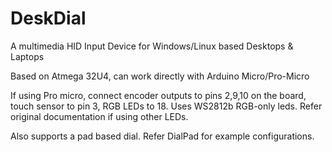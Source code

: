 # DeskDial
A multimedia HID Input Device for Windows/Linux based Desktops &amp; Laptops

Based on Atmega 32U4, can work directly with Arduino Micro/Pro-Micro

If using Pro micro, connect encoder outputs to pins 2,9,10 on the board, touch sensor to pin 3, RGB LEDs to 18.
Uses WS2812b RGB-only leds. Refer original documentation if using other LEDs.

Also supports a pad based dial. Refer DialPad for example configurations.

